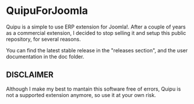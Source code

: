 QuipuForJoomla
==============

Quipu is a simple to use ERP extension for Joomla!. After a couple of years as a commercial extension, I decided to stop selling it and setup this public repository, for several reasons.

You can find the latest stable release in the "releases section", and the user documentation in the doc folder.

DISCLAIMER
-----------
Although I make my best to mantain this software free of errors, Quipu is not a supported extension anymore, so use it at your own risk.
